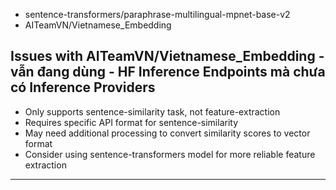 - sentence-transformers/paraphrase-multilingual-mpnet-base-v2
- AITeamVN/Vietnamese_Embedding

## Issues with AITeamVN/Vietnamese_Embedding - vẫn đang dùng - HF Inference Endpoints mà chưa có Inference Providers
- Only supports sentence-similarity task, not feature-extraction
- Requires specific API format for sentence-similarity
- May need additional processing to convert similarity scores to vector format
- Consider using sentence-transformers model for more reliable feature extraction

----
